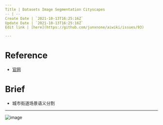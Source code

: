 ```yaml
---
Title | Datasets Image Segmentation Cityscapes
-- | --
Create Date | `2021-10-13T16:25:16Z`
Update Date | `2021-10-13T16:25:16Z`
Edit link | [here](https://github.com/junxnone/aiwiki/issues/93)

---
```


# Reference
- [官网](https://www.cityscapes-dataset.com/dataset-overview/)

# Brief
- 城市街道场景语义分割

---

![image](https://user-images.githubusercontent.com/2216970/79532912-2bbf3100-80a9-11ea-895c-ce2efd6c8089.png)


